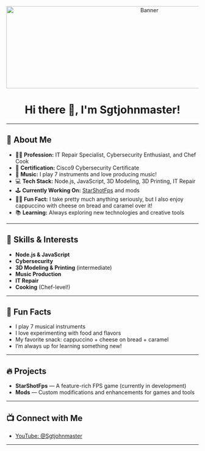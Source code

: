 <!-- Banner -->
<p align="center">
  <img src="![Uploading ChatGPT Image Aug 15, 2025, 01_59_05 PM.png…]()
" alt="Banner" width="734" height="215"/>
</p>

<h1 align="center">Hi there 👋, I'm Sgtjohnmaster!</h1>

---

## 🚀 About Me

- 👨‍💻 **Profession:** IT Repair Specialist, Cybersecurity Enthusiast, and Chef Cook  
- 🏅 **Certification:** Cisco9 Cybersecurity Certificate
- 🎸 **Music:** I play 7 instruments and love producing music!
- 💻 **Tech Stack:** Node.js, JavaScript, 3D Modeling, 3D Printing, IT Repair
- 🕹️ **Currently Working On:** [StarShotFps](#) and mods
- 🧑‍🍳 **Fun Fact:** I take pretty much anything seriously, but I also enjoy cappuccino with cheese on bread and caramel over it!
- 📚 **Learning:** Always exploring new technologies and creative tools

---

## 🌟 Skills & Interests

- **Node.js & JavaScript**  
- **Cybersecurity**  
- **3D Modeling & Printing** (intermediate)  
- **Music Production**  
- **IT Repair**  
- **Cooking** (Chef-level!)

---

## 🎵 Fun Facts

- I play 7 musical instruments  
- I love experimenting with food and flavors  
- My favorite snack: cappuccino + cheese on bread + caramel  
- I’m always up for learning something new!

---

## 🔥 Projects

- **StarShotFps** — A feature-rich FPS game (currently in development)
- **Mods** — Custom modifications and enhancements for games and tools

---

## 📺 Connect with Me

- [YouTube: @Sgtjohnmaster](https://www.youtube.com/@Sgtjohnmaster)

---

<!-- Banner image credit: Replace the src above with your own banner image if hosting elsewhere. 
     Example: <img src="https://your-link-to-banner-image.jpg" ... /> 
     You can use the colorful circuit banner you provided! -->

